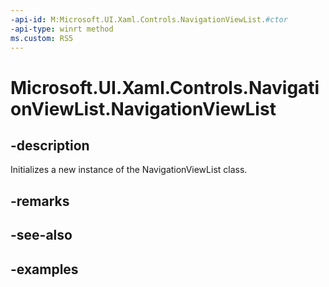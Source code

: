 ```yaml
---
-api-id: M:Microsoft.UI.Xaml.Controls.NavigationViewList.#ctor
-api-type: winrt method
ms.custom: RS5
---
```

<!-- Method syntax.
public NavigationViewList.NavigationViewList()
-->

# Microsoft.UI.Xaml.Controls.NavigationViewList.NavigationViewList


## -description

Initializes a new instance of the NavigationViewList class.


## -remarks


## -see-also


## -examples


